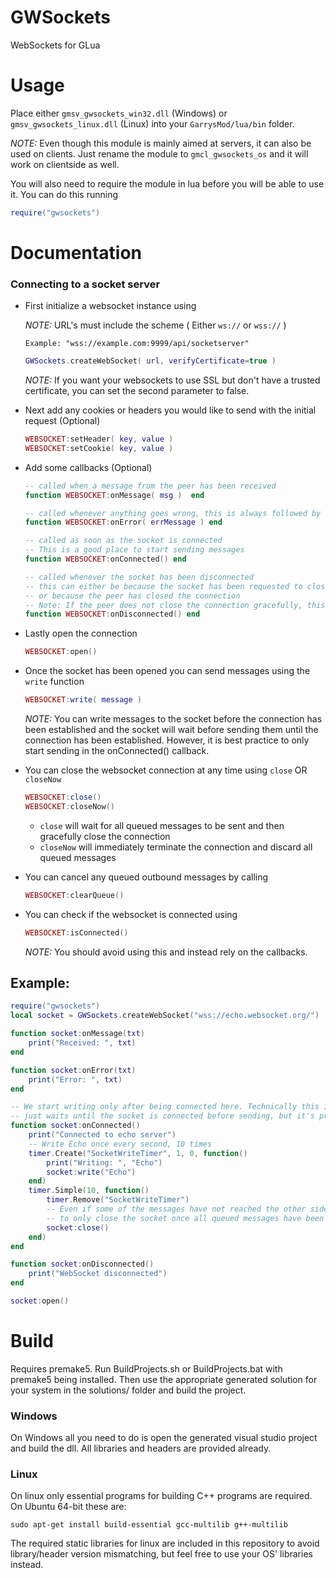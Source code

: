 # GWSockets
WebSockets for GLua

# Usage
Place either `gmsv_gwsockets_win32.dll` (Windows) or `gmsv_gwsockets_linux.dll` (Linux) into your `GarrysMod/lua/bin` folder.

*NOTE:* Even though this module is mainly aimed at servers, it can also be used on clients. Just rename the module to `gmcl_gwsockets_os` and it will work on clientside as well.

You will also need to require the module in lua before you will be able to use it. You can do this running 

```LUA 
require("gwsockets")
```

# Documentation

### Connecting to a socket server
* First initialize a websocket instance using

  *NOTE:* URL's must include the scheme ( Either `ws://` or `wss://` )

  `Example: "wss://example.com:9999/api/socketserver"`

  ```LUA 
  GWSockets.createWebSocket( url, verifyCertificate=true )
  ```
  *NOTE:* If you want your websockets to use SSL but don't have a trusted certificate, you can set the second parameter to false.

* Next add any cookies or headers you would like to send with the initial request (Optional)

  ```LUA
  WEBSOCKET:setHeader( key, value )
  WEBSOCKET:setCookie( key, value )
  ```
  
* Add some callbacks (Optional)

  ```LUA
  -- called when a message from the peer has been received
  function WEBSOCKET:onMessage( msg )  end 
  
  -- called whenever anything goes wrong, this is always followed by a call to onDisconnected
  function WEBSOCKET:onError( errMessage ) end 
  
  -- called as soon as the socket is connected
  -- This is a good place to start sending messages
  function WEBSOCKET:onConnected() end 
  
  -- called whenever the socket has been disconnected
  -- this can either be because the socket has been requested to closed (either through user or error)
  -- or because the peer has closed the connection
  -- Note: If the peer does not close the connection gracefully, this might not be called until a write is attempted.
  function WEBSOCKET:onDisconnected() end 
  ```
  
* Lastly open the connection
  ```LUA
  WEBSOCKET:open()
  ```
  
* Once the socket has been opened you can send messages using the `write` function
  ```LUA
  WEBSOCKET:write( message )
  ```
  *NOTE:* You can write messages to the socket before the connection has been established and the socket
  will wait before sending them until the connection has been established. However, it is best practice
  to only start sending in the onConnected() callback.

* You can close the websocket connection at any time using `close` OR `closeNow`

  ```LUA
  WEBSOCKET:close()
  WEBSOCKET:closeNow()
  ```

  * `close` will wait for all queued messages to be sent and then gracefully close the connection
  * `closeNow` will immediately terminate the connection and discard all queued messages
  
* You can cancel any queued outbound messages by calling
  ```LUA
  WEBSOCKET:clearQueue()
  ```
* You can check if the websocket is connected using
  ```LUA
  WEBSOCKET:isConnected()
  ```
  *NOTE:* You should avoid using this and instead rely on the callbacks.

  
  
## Example:
```LUA
require("gwsockets")
local socket = GWSockets.createWebSocket("wss://echo.websocket.org/")

function socket:onMessage(txt)
	print("Received: ", txt)
end

function socket:onError(txt)
	print("Error: ", txt)
end

-- We start writing only after being connected here. Technically this is not required as this library
-- just waits until the socket is connected before sending, but it's probably good practice
function socket:onConnected()
	print("Connected to echo server")
	-- Write Echo once every second, 10 times
	timer.Create("SocketWriteTimer", 1, 0, function()
		print("Writing: ", "Echo")
		socket:write("Echo")
	end)
	timer.Simple(10, function()
		timer.Remove("SocketWriteTimer")
		-- Even if some of the messages have not reached the other side yet, this type of close makes sure
		-- to only close the socket once all queued messages have been received by the peer.
		socket:close()
	end)
end

function socket:onDisconnected()
	print("WebSocket disconnected")
end

socket:open()
```

# Build
Requires premake5.
Run BuildProjects.sh or BuildProjects.bat with premake5 being installed.
Then use the appropriate generated solution for your system in the solutions/ folder and build the project.

### Windows
On Windows all you need to do is open the generated visual studio project and build the dll. All libraries and headers are provided already.

### Linux
On linux only essential programs for building C++ programs are required. On Ubuntu 64-bit these are:
```console
sudo apt-get install build-essential gcc-multilib g++-multilib
```

The required static libraries for linux are included in this repository to avoid  library/header version mismatching, but feel free to use your OS' libraries instead.

